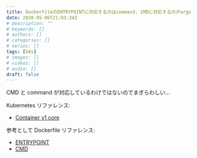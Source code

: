 ```yaml
---
title: DockerfileのENTRYPOINTに対応するのはcommand, CMDに対応するのがargs
date: 2020-05-06T21:03:24Z
# description: ""
# keywords: []
# authors: []
# categories: []
# series: []
tags: [k8s]
# images: []
# videos: []
# audio: []
draft: false
---
```


CMD と command が対応しているわけではないのでまぎらわしい…

Kubernetes リファレンス:

- [Container v1 core](https://kubernetes.io/docs/reference/generated/kubernetes-api/v1.18/#container-v1-core)

参考として Dockerfile リファレンス:

- [ENTRYPOINT](http://docs.docker.jp/engine/reference/builder.html#entrypoint)
- [CMD](http://docs.docker.jp/engine/reference/builder.html#cmd)
